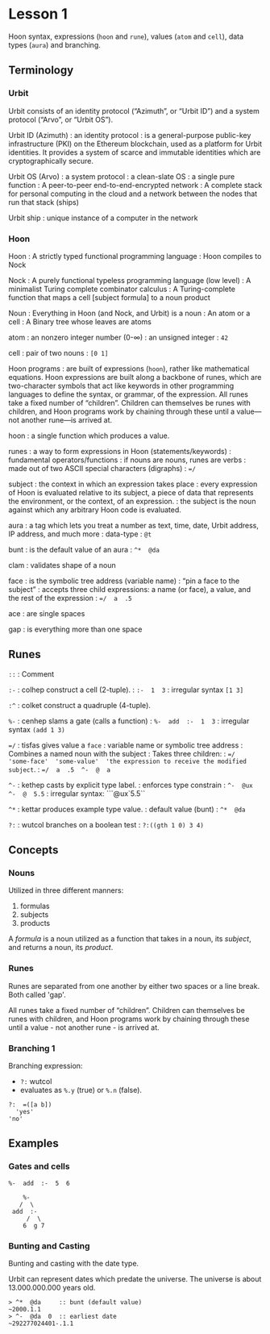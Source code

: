 # Lesson 1

Hoon syntax, expressions (`hoon` and `rune`), values (`atom` and `cell`), data types (`aura`) and branching.

## Terminology

### Urbit

Urbit consists of an identity protocol (“Azimuth”, or “Urbit ID”) and a system protocol (“Arvo”, or “Urbit OS”).

Urbit ID (Azimuth)
: an identity protocol
: is a general-purpose public-key infrastructure (PKI) on the Ethereum blockchain, used as a platform for Urbit identities. It provides a system of scarce and immutable identities which are cryptographically secure.

Urbit OS (Arvo)
: a system protocol
: a clean-slate OS
: a single pure function
: A peer-to-peer end-to-end-encrypted network
: A complete stack for personal computing in the cloud and a network between the nodes that run that stack (ships)

Urbit ship
: unique instance of a computer in the network

### Hoon

Hoon
: A strictly typed functional programming language
: Hoon compiles to Nock

Nock
: A purely functional typeless programming language (low level)
: A minimalist Turing complete combinator calculus
: A Turing-complete function that maps a cell [subject formula] to a noun product

Noun
: Everything in Hoon (and Nock, and Urbit) is a noun
: An atom or a cell
: A Binary tree whose leaves are atoms

atom
: an nonzero integer number (0-∞)
: an unsigned integer
: `42`

cell
: pair of two nouns
: `[0 1]`

Hoon programs
: are built of expressions (`hoon`), rather like mathematical equations. Hoon expressions are built along a backbone of runes, which are two-character symbols that act like keywords in other programming languages to define the syntax, or grammar, of the expression. All runes take a fixed number of “children”. Children can themselves be runes with children, and Hoon programs work by chaining through these until a value—not another rune—is arrived at.

hoon
: a single function which produces a value.

runes
: a way to form expressions in Hoon (statements/keywords)
: fundamental operators/functions
: if nouns are nouns, runes are verbs
: made out of two ASCII special characters (digraphs)
: `=/`

subject
: the context in which an expression takes place
: every expression of Hoon is evaluated relative to its subject, a piece of data that represents the environment, or the context, of an expression.
: the subject is the noun against which any arbitrary Hoon code is evaluated.

aura
: a tag which lets you treat a number as text, time, date, Urbit address, IP address, and much more
: data-type
: `@t`

bunt
: is the default value of an aura
: `^*  @da`

clam
: validates shape of a noun

face
: is the symbolic tree address (variable name)
: “pin a face to the subject”
: accepts three child expressions: a name (or face), a value, and the rest of the expression
: `=/  a  .5`

ace
: are single spaces

gap
: is everything more than one space

## Runes

`::`
: Comment

`:-`
: colhep construct a cell (2-tuple).
: `:-  1  3`
: irregular syntax `[1 3]`

`:^`
: colket construct a quadruple (4-tuple).

`%-`
: cenhep slams a gate (calls a function)
: `%-  add  :-  1  3`
: irregular syntax `(add 1 3)`

`=/`
: tisfas gives value a `face`
: variable name or symbolic tree address
: Combines a named noun with the subject
: Takes three children: 
: `=/  'some-face'  'some-value'  'the expression to receive the modified subject`.
: `=/  a  .5  ^-  @  a`

`^-`
: kethep casts by explicit type label.
: enforces type constrain
: `^-  @ux  ^-  @  5.5`
: irregular syntax: ```@ux`5.5``

`^*`
: kettar produces example type value. 
: default value (bunt)
: `^*  @da`

`?:`
: wutcol branches on a boolean test
: `?:((gth 1 0) 3 4)`


## Concepts

### Nouns

Utilized in three different manners:

1. formulas
2. subjects
3. products

A *formula* is a noun utilized as a function
that takes in a noun, its *subject*,
and returns a noun, its *product*.

### Runes

Runes are separated from one another by either two spaces or a line break. Both called 'gap'.

All runes take a fixed number of “children”. Children can themselves be runes with children, and Hoon programs work by chaining through these until a value - not another rune - is arrived at.

### Branching 1

Branching expression:
- `?:` wutcol
- evaluates as `%.y` (true) or `%.n` (false).

```hoon
?:  =([a b])
  'yes'
'no'
```

## Examples

### Gates and cells

```
%-  add  :-  5  6

    %-
   /  \
 add  :-
     /  \
    6  g 7
```

### Bunting and Casting

Bunting and casting with the date type.

Urbit can represent dates which predate the universe. The universe is about
13.000.000.000 years old.

```dojo
> ^*  @da     :: bunt (default value)
~2000.1.1
> ^-  @da  0  :: earliest date
~292277024401-.1.1
```
